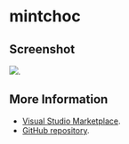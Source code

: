 # mintchoc



## Screenshot
![](https://raw.githubusercontent.com/gerane/VSCodeThemes/master/gerane.Theme-mintchoc/screenshot.png).


## More Information
* [Visual Studio Marketplace](https://marketplace.visualstudio.com/items/gerane.Theme-mintchoc).
* [GitHub repository](https://github.com/gerane/VSCodeThemes).
